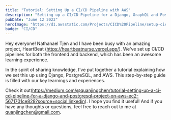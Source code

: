 ```yaml
---
title: "Tutorial: Setting Up a CI/CD Pipeline with AWS"
description: "Setting up a CI/CD Pipeline for a Django, GraphQL and PostgreSQL Project on AWS EC2 with GitHub."
pubDate: "June 12 2023"
heroImage: "https://d1.awsstatic.com/Projects/CICD%20Pipeline/setup-cicd-pipeline2.5cefde1406fa6787d9d3c38ae6ba3a53e8df3be8.png"
badge: "CI/CD"
---
```


Hey everyone! Nathanael Tjen and I have been busy with an amazing project, HeartBeat (https://heartbeatnurse.vercel.app/). We've set up CI/CD pipelines for both the frontend and backend, which has been an awesome learning experience.

In the spirit of sharing knowledge, I've put together a tutorial explaining how we set this up using Django, PostgreSQL, and AWS. This step-by-step guide is filled with our key learnings and experiences.

Check it out(https://medium.com/@quanjingchen/tutorial-setting-up-a-ci-cd-pipeline-for-a-django-and-postgresql-project-on-aws-ec2-5671701ce828?source=social.linkedin). I hope you find it useful! And if you have any thoughts or questions, feel free to reach out to me at quanjingchen@gmail.com.

